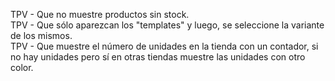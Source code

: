 TPV - Que no muestre productos sin stock.  
TPV - Que sólo aparezcan los "templates" y luego, se seleccione la variante de los mismos.  
TPV - Que muestre el número de unidades en la tienda con un contador, si no hay unidades pero sí en otras tiendas muestre las unidades con otro color.  
